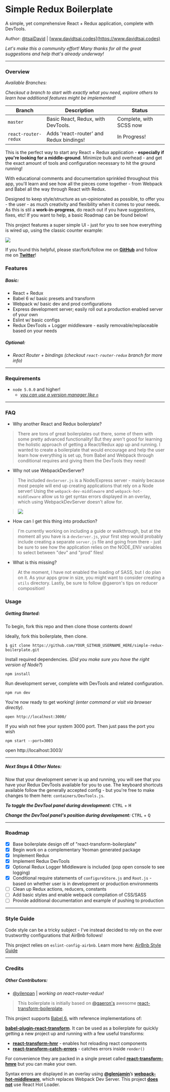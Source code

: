 # Simple Redux Boilerplate

A simple, yet comprehensive React + Redux application, complete with DevTools.

Author: [@tsaiDavid](https://github.com/tsaiDavid/) | [www.davidtsai.codes](https://www.davidtsai.codes)

*Let's make this a community effort! Many thanks for all the great suggestions and help that's already underway!*

***

### Overview

*Available Branches:*

*Checkout a branch to start with exactly what you need, explore others to learn how additional features might be implemented!*

| Branch               | Description                             | Status                  |
|----------------------|-----------------------------------------|-------------------------|
| `master`             | Basic React, Redux, with DevTools.      | Complete, with SCSS now |
| `react-router-redux` | Adds 'react-router' and Redux bindings! | In Progress!            |

This is the perfect way to start any React + Redux application - **especially if you're looking for a middle-ground**. Minimize bulk and overhead - and get the exact amount of tools and configuration necessary to hit the ground running!

With educational comments and documentation sprinkled throughout this app, you'll learn and see how all the pieces come together - from Webpack and Babel all the way through React with Redux.

Designed to keep style/structure as un-opinionated as possible,  to offer you - the user - as much creativity and flexibility when it comes to your needs. As this is stil a **work-in-progress**, do reach out if you have suggestions, fixes, etc! If you want to help, a basic Roadmap can be found below!

This project features a super simple UI - just for you to see how everything is wired up, using the classic counter example:

![](https://fat.gfycat.com/WarlikeFrightenedGraywolf.gif)

If you found this helpful, please star/fork/follow me on **[GitHub](https://github.com/tsaiDavid/)** and follow me on **[Twitter](https://twitter.com/tftsai)**!

### Features

##### Basic:
  - React + Redux
  - Babel 6 w/ basic presets and transform
  - Webpack w/ basic dev and prod configurations
  - Express development server; easily roll out a production enabled server of your own
  - Eslint w/ basic configs
  - Redux DevTools + Logger middleware - easily removable/replaceable based on your needs

##### Optional:
  - *React Router + bindings (checkout `react-router-redux` branch for more info)*

***

### Requirements
  - `node 5.0.0` and higher!
    - [*you can use a version manager like `n`*](https://github.com/tj/n)

***

### FAQ

  - Why another React and Redux boilerplate?
  > There are tons of great boilerplates out there, some of them with some pretty advanced functionality! But they aren't good for learning the holistic approach of getting a React/Redux app up and running. I wanted to create a boilerplate that would encourage and help the user learn how everything is set up, from Babel and Webpack through conditional requires and giving them the DevTools they need!

  - Why not use WebpackDevServer?
  > The included `devServer.js` is a Node/Express server - mainly because most people will end up creating applications that rely on a Node server! Using the `webpack-dev-middleware` and `webpack-hot-middleware` allow us to get syntax errors displayed in an overlay, which using WebpackDevServer doesn't allow for.

  >![](https://cloud.githubusercontent.com/assets/1539088/11611771/ae1a6bd8-9bac-11e5-9206-42447e0fe064.gif)

  - How can I get this thing into production?
  > I'm currently working on including a guide or walkthrough, but at the moment all you have is a `devServer.js`, your first step would probably include creating a separate `server.js` file and going from there - just be sure to see how the application relies on the NODE_ENV variables to select between "dev" and "prod" files!

  - What is this missing?
  > At the moment, I have not enabled the loading of SASS, but I do plan on it. As your apps grow in size, you might want to consider creating a `utils` directory. Lastly, be sure to follow @gaeron's tips on reducer composition!

### Usage

##### Getting Started:

To begin, fork this repo and then clone those contents down!

Ideally, fork this boilerplate, then clone.
```
$ git clone https://github.com/YOUR_GITHUB_USERNAME_HERE/simple-redux-boilerplate.git
```

Install required dependencies.
(*Did you make sure you have the right version of Node?*)
```
npm install
```

Run development server, complete with DevTools and related configuration.
```
npm run dev
```

You're now ready to get working! *(enter command or visit via browser directly)*.
```
open http://localhost:3000/
```

If you wish not free your system 3000 port. Then just pass the port you wish
```
npm start --port=3003
```
open http://localhost:3003/

***

##### Next Steps & Other Notes:

Now that your development server is up and running, you will see that you have your Redux DevTools available for you to use. The keyboard shortcuts available follow the generally accepted config - but you're free to make changes to them here: `containers/DevTools.js`.

***To toggle the DevTool panel during development:***
<kbd>CTRL</kbd> + <kbd>H</kbd>

***Change the DevTool panel's position during development:***
<kbd>CTRL</kbd> + <kbd>Q</kbd>

***

### Roadmap

 - [x] Base boilerplate design off of "react-transform-boilerplate"
 - [x] Begin work on a complementary Yeoman generated package
 - [x] Implement Redux
 - [x] Implement Redux DevTools
 - [x] Optional Redux Logger Middleware is included (pop open console to see logging)
 - [x] Conditional require statements of `configureStore.js` and `Root.js` - based on whether user is in development or production environments
 - [ ] Clean up Redux actions, reducers, constants
 - [ ] Add basic styles and enable webpack compilation of CSS/SASS
 - [ ] Provide additional documentation and example of pushing to production

***

### Style Guide

Code style can be a tricky subject - I've instead decided to rely on the ever trustworthy configurations that AirBnb follows!

This project relies on `eslint-config-airbnb`.
Learn more here: [AirBnb Style Guide](https://github.com/airbnb/javascript/tree/master/packages/eslint-config-airbnb)

***

### Credits

##### Other Contributors:
 - [@yilenpan](https://github.com/yilenpan) | *working on react-router-redux!*

>This boilerplate is initially based on [@gaeron's](https://github.com/gaeron) awesome [react-transform-boilerplate](https://github.com/gaearon/react-transform-boilerplate).

This project supports [Babel 6](https://github.com/babel/babel), with reference implementations of:

 **[babel-plugin-react-transform](https://github.com/gaearon/babel-plugin-react-transform)**. It can be used as a boilerplate for quickly getting a new project up and running with a few useful transforms:

* [**react-transform-hmr**](https://github.com/gaearon/react-transform-hmr) - enables hot reloading react components
* [**react-transform-catch-errors**](https://github.com/gaearon/react-transform-catch-errors) - catches errors inside `render()`

For convenience they are packed in a single preset called [**react-transform-hmre**](https://github.com/danmartinez101/babel-preset-react-hmre) but you can make your own.

Syntax errors are displayed in an overlay using **[@glenjamin](https://github.com/glenjamin)**’s **[webpack-hot-middleware](https://github.com/glenjamin/webpack-hot-middleware)**, which replaces Webpack Dev Server. This project **[does not](https://medium.com/@dan_abramov/the-death-of-react-hot-loader-765fa791d7c4)** use React Hot Loader.

